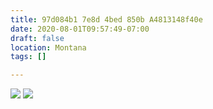 ```yaml
---
title: 97d084b1 7e8d 4bed 850b A4813148f40e
date: 2020-08-01T09:57:49-07:00
draft: false
location: Montana
tags: []

---
```



![](https://d17enza3bfujl8.cloudfront.net/c9ee10ad-4dee-4078-84d5-312ec2c611f6.jpg)
![](https://d17enza3bfujl8.cloudfront.net/a283449e-8a60-4090-9d05-056e0c3e56f5.jpg)


